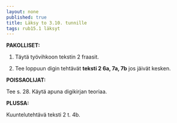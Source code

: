 ```yaml
---
layout: none
published: true
title: Läksy to 3.10. tunnille
tags: rub15.1 läksyt
---
```

**PAKOLLISET:**

1. Täytä työvihkoon tekstin 2 fraasit.

2. Tee loppuun digin tehtävät **teksti 2 6a, 7a, 7b** jos jäivät kesken.

**POISSAOLIJAT:**

Tee s. 28. Käytä apuna digikirjan teoriaa.

**PLUSSA:**

Kuuntelutehtävä teksti 2 t. 4b.

